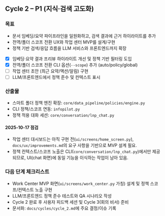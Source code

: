 ## Cycle 2 – P1 (지식·검색 고도화)

### 목표
- 문서 임베딩/요약 파이프라인을 일원화하고, 검색 결과에 근거 하이라이트를 추가
- 전역/폴더 스코프 전환 UX와 작업 센터 MVP를 설계/구현
- 정책 기반 검색/응답 흐름을 LLM 서비스와 프론트엔드까지 확장

- [x] 임베딩·요약 결과 프리뷰 하이라이트 개선 및 정책 기반 필터링 도입
- [x] 전역/폴더 스코프 전환 CLI 옵션(`--scope`) 추가 (auto/policy/global)
- [ ] 작업 센터 초안 (최근 요약/액션/알림) 구현
- [ ] LLM/프론트엔드에서 정책 준수 및 컨텍스트 표시

### 산출물
- 스마트 폴더 정책 엔진 확장: `core/data_pipeline/policies/engine.py`
- CLI 정책/스코프 연동: `infopilot.py`
- 정책 적용 대화 세션: `core/conversation/lnp_chat.py`

#### 2025-10-17 점검
- 작업 센터 대시보드는 아직 구현 전(`ui/screens/home_screen.py`), `docs/ux/improvements.md`의 요구 사항을 기반으로 MVP 설계 필요.
- 정책 컨텍스트/스코프 노출은 CLI(`core/conversation/lnp_chat.py`)에서만 제공되므로, UI(chat 화면)에 동일 기능을 이식하는 작업이 남아 있음.

### 다음 단계 체크리스트
- Work Center MVP 화면(`ui/screens/work_center.py` 가칭) 설계 및 정책 스코프/컨텍스트 노출 구현
- LLM/프론트엔드 정책 준수 테스트와 QA 시나리오 작성
- Cycle 2 완료 후 사용자 피드백 세션 및 Cycle 3(회의 비서) 준비
- 문서화: `docs/cycles/cycle_2.md`에 주요 결정/이슈 기록
